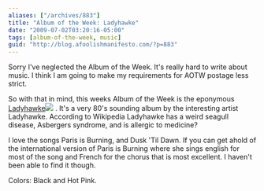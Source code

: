 ```yaml
---
aliases: ["/archives/883"]
title: "Album of the Week: Ladyhawke"
date: "2009-07-02T03:20:16-05:00"
tags: [album-of-the-week, music]
guid: "http://blog.afoolishmanifesto.com/?p=883"
---
```

Sorry I've neglected the Album of the Week. It's really hard to write about music. I think I am going to make my requirements for AOTW postage less strict.

So with that in mind, this weeks Album of the Week is the eponymous [Ladyhawke](http://www.amazon.com/gp/product/B001FBPS3C?ie=UTF8&tag=afooman-20&linkCode=as2&camp=1789&creative=390957&creativeASIN=B001FBPS3C)![](http://www.assoc-amazon.com/e/ir?t=afooman-20&l=as2&o=1&a=B001FBPS3C) . It's a very 80's sounding album by the interesting artist Ladyhawke. According to Wikipedia Ladyhawke has a weird seagull disease, Asbergers syndrome, and is allergic to medicine?

I love the songs Paris is Burning, and Dusk 'Til Dawn. If you can get ahold of the international version of Paris is Burning where she sings english for most of the song and French for the chorus that is most excellent. I haven't been able to find it though.

Colors: Black and Hot Pink.
